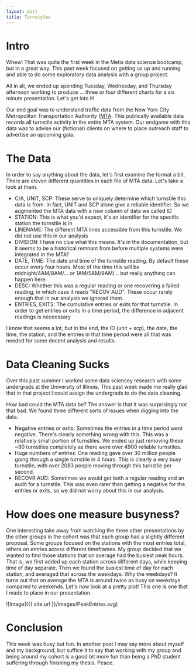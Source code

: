 ```yaml
---
layout: post
title: Turnstyles
---
```


# Intro

Whew! That was quite the first week in the Metis data science bootcamp, but in a great way. This past week focused on getting us up and running and able to do some exploratory data analysis with a group project.

All in all, we ended up spending Tuesday, Wednesday, and Thursday afternoon working to produce ... three or four different charts for a six minute presentation. Let's get into it!

Our end goal was to understand traffic data from the New York City Metropolitan Transportation Authority ([MTA](http://web.mta.info/developers/turnstile.html). This publically available data records all turnstile activity in the entire MTA system. Our endgame with this data was to advise our (fictional) clients on where to place outreach staff to advertise an upcoming gala.

# The Data

In order to say anything about the data, let's first examine the format a bit. There are eleven different quantities in each file of MTA data. Let's take a look at them.

- C/A, UNIT, SCP: These serve to uniquely determine which turnstile this data is from. In fact, UNIT and SCP alone give a reliable identifier. So we augmented the MTA data with a new column of data we called ID
- STATION: This is what you'd expect, it's an identifier for the specific station the turnstile is in
- LINENAME: The different MTA lines accessible from this turnstile. We did not use this in our analysis
- DIVISION: I have no clue what this means. It's in the documentation, but it seems to be a historical remnant from before multiple systems were integrated in the MTA?
- DATE, TIME: The date and time of the turnstile reading. By default these occur every four hours. Most of the time this will be midnight/4AM/8AM/... or 1AM/5AM/9AM/... but really anything can happen here.
- DESC: Whether this was a regular reading or one recovering a failed reading, in which case it reads "RECOV AUD". These occur rarely enough that in our analysis we ignored them. 
- ENTRIES, EXITS: The cumulative entries or exits for that turnstile. In order to get entries or exits in a time period, the difference in adjacent readings is neceessary

I know that seems a lot, but in the end, the ID (unit + scp), the date, the time, the station, and the entries in that time period were all that was needed for some decent analysis and results. 

# Data Cleaning Sucks

Over this past summer I worked some data sciencey research with some undergrads at the University of Illinois. This past week made me really glad that in that project I could assign the undergrads to do the data cleaning. 

How bad could the MTA data be? The answer is that it was surprisingly not that bad. We found three different sorts of issues when digging into the data.

- Negative entries or exits: Sometimes the entries in a time period went negative. There's clearly something wrong with this. This was a relatively small portion of turnstiles. We ended up just removing these ~90 turnstiles completely as there were over 4900 reliable turnstiles. 
- Huge numbers of entries: One reading gave over 30 million people going through a single turnstile in 4 hours. This is clearly a very busy turnstile, with over 2083 people moving through this turnstile per second. 
- RECOVR AUD: Sometimes we would get both a regular reading and an audit for a turnstile. This was even rarer than getting a negative for the entries or exits, so we did not worry about this in our analysis.

# How does one measure busyness?

One interesting take away from watching the three other presentations by the other groups in the cohort was that each group had a slightly different proposal. Some groups focused on the stations with the most entries total, others on entries across different timeframes. My group decided that we wanted to find those stations that on average had the busiest peak hours. That is, we first added up each station across different days, while keeping time of day separate. Then we found the busiest time of day for each station, and averaged that across the weekdays. Why the weekdays? It turns out that on average the MTA is around twice as busy on weekdays compared to weekends. Let's now look at a pretty plot! This one is one that I made to place in our presentation.

![Image]({{ site.url }}/images/PeakEntries.svg)

# Conclusion

This week was busy but fun. In another post I may say more about myself and my background, but suffice it to say that working with my group and being around my cohort is a good bit more fun than being a PhD student suffering through finishing my thesis. Peace.  
